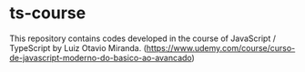 # ts-course
This repository contains codes developed in the course of JavaScript / TypeScript by Luiz Otavio Miranda. (https://www.udemy.com/course/curso-de-javascript-moderno-do-basico-ao-avancado)
